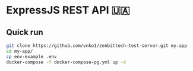 # ExpressJS REST API 🇺🇦

## Quick run

```bash
git clone https://github.com/vnko1/zenbittech-test-server.git my-app
cd my-app/
cp env-example .env
docker-compose -f docker-compose-pg.yml up -d
```

